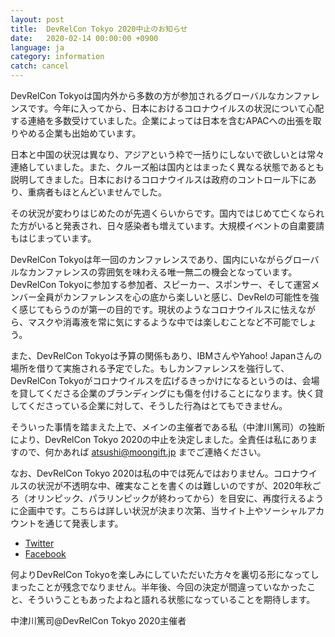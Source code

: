 ```yaml
---
layout: post
title:  DevRelCon Tokyo 2020中止のお知らせ
date:   2020-02-14 00:00:00 +0900
language: ja
category: information
catch: cancel
---
```


DevRelCon Tokyoは国内外から多数の方が参加されるグローバルなカンファレンスです。今年に入ってから、日本におけるコロナウイルスの状況について心配する連絡を多数受けていました。企業によっては日本を含むAPACへの出張を取りやめる企業も出始めています。

日本と中国の状況は異なり、アジアという枠で一括りにしないで欲しいとは常々連絡していました。また、クルーズ船は国内とはまったく異なる状態であるとも説明してきました。日本におけるコロナウイルスは政府のコントロール下にあり、重病者もほとんどいませんでした。

その状況が変わりはじめたのが先週くらいからです。国内ではじめて亡くなられた方がいると発表され、日々感染者も増えています。大規模イベントの自粛要請もはじまっています。

DevRelCon Tokyoは年一回のカンファレンスであり、国内にいながらグローバルなカンファレンスの雰囲気を味わえる唯一無二の機会となっています。DevRelCon Tokyoに参加する参加者、スピーカー、スポンサー、そして運営メンバー全員がカンファレンスを心の底から楽しいと感じ、DevRelの可能性を強く感じてもらうのが第一の目的です。現状のようなコロナウイルスに怯えながら、マスクや消毒液を常に気にするような中では楽しむことなど不可能でしょう。

また、DevRelCon Tokyoは予算の関係もあり、IBMさんやYahoo! Japanさんの場所を借りて実施される予定でした。もしカンファレンスを強行して、DevRelCon Tokyoがコロナウイルスを広げるきっかけになるというのは、会場を貸してくださる企業のブランディングにも傷を付けることになります。快く貸してくださっている企業に対して、そうした行為はとてもできません。

そういった事情を踏まえた上で、メインの主催者である私（中津川篤司）の独断により、DevRelCon Tokyo 2020の中止を決定しました。全責任は私にありますので、何かあれば [atsushi@moongift.jp](atsushi@moongift.jp) までご連絡ください。

なお、DevRelCon Tokyo 2020は私の中では死んではおりません。コロナウイルスの状況が不透明な中、確実なことを書くのは難しいのですが、2020年秋ごろ（オリンピック、パラリンピックが終わってから）を目安に、再度行えるように企画中です。こちらは詳しい状況が決まり次第、当サイト上やソーシャルアカウントを通じて発表します。

- [Twitter](https://twitter.com/devrelcontokyo)
- [Facebook](https://www.facebook.com/DevrelConTokyo/)

何よりDevRelCon Tokyoを楽しみにしていただいた方々を裏切る形になってしまったことが残念でなりません。半年後、今回の決定が間違っていなかったこと、そういうこともあったよねと語れる状態になっていることを期待します。

中津川篤司@DevRelCon Tokyo 2020主催者

